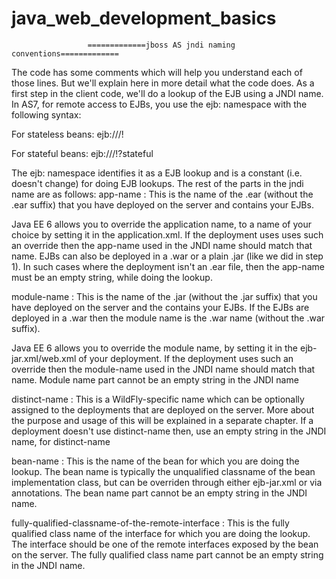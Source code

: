 # java_web_development_basics





                     =============jboss AS jndi naming conventions=============

The code has some comments which will help you understand each of those lines. But we'll explain here in more detail what the code does. As a first step in the client code, we'll do a lookup of the EJB using a JNDI name. In AS7, for remote access to EJBs, you use the ejb: namespace with the following syntax:

For stateless beans:
ejb:<app-name>/<module-name>/<distinct-name>/<bean-name>!<fully-qualified-classname-of-the-remote-interface>

For stateful beans:
ejb:<app-name>/<module-name>/<distinct-name>/<bean-name>!<fully-qualified-classname-of-the-remote-interface>?stateful

The ejb: namespace identifies it as a EJB lookup and is a constant (i.e. doesn't change) for doing EJB lookups. The rest of the parts in the jndi name are as follows:
app-name : This is the name of the .ear (without the .ear suffix) that you have deployed on the server and contains your EJBs.

Java EE 6 allows you to override the application name, to a name of your choice by setting it in the application.xml. If the deployment uses uses such an override then the app-name used in the JNDI name should match that name.
EJBs can also be deployed in a .war or a plain .jar (like we did in step 1). In such cases where the deployment isn't an .ear file, then the app-name must be an empty string, while doing the lookup.

module-name : This is the name of the .jar (without the .jar suffix) that you have deployed on the server and the contains your EJBs. If the EJBs are deployed in a .war then the module name is the .war name (without the .war suffix).

Java EE 6 allows you to override the module name, by setting it in the ejb-jar.xml/web.xml of your deployment. If the deployment uses such an override then the module-name used in the JNDI name should match that name.
Module name part cannot be an empty string in the JNDI name

distinct-name : This is a WildFly-specific name which can be optionally assigned to the deployments that are deployed on the server. More about the purpose and usage of this will be explained in a separate chapter. If a deployment doesn't use distinct-name then, use an empty string in the JNDI name, for distinct-name

bean-name : This is the name of the bean for which you are doing the lookup. The bean name is typically the unqualified classname of the bean implementation class, but can be overriden through either ejb-jar.xml or via annotations. The bean name part cannot be an empty string in the JNDI name.

fully-qualified-classname-of-the-remote-interface : This is the fully qualified class name of the interface for which you are doing the lookup. The interface should be one of the remote interfaces exposed by the bean on the server. The fully qualified class name part cannot be an empty string in the JNDI name.

